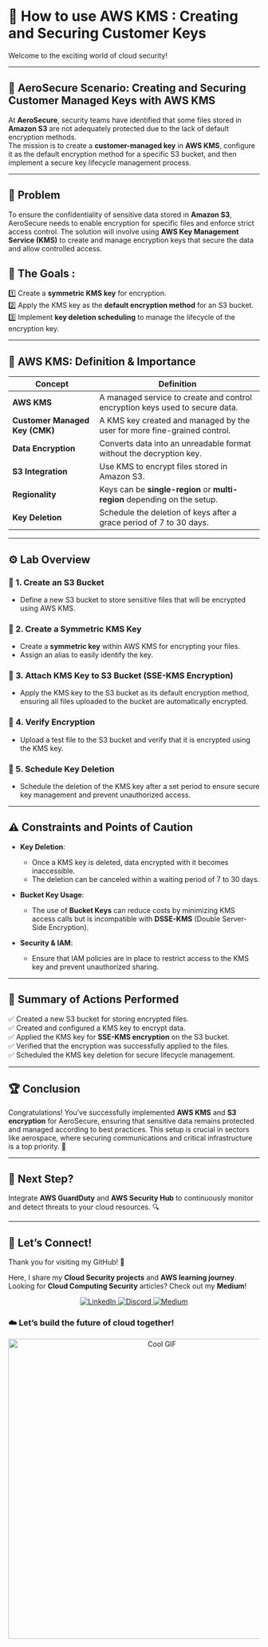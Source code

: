 # 📌 How to use AWS KMS : Creating and Securing Customer Keys

Welcome to the exciting world of cloud security!

---

## 🚀 AeroSecure Scenario: Creating and Securing Customer Managed Keys with AWS KMS

At **AeroSecure**, security teams have identified that some files stored in **Amazon S3** are not adequately protected due to the lack of default encryption methods.  
The mission is to create a **customer-managed key** in **AWS KMS**, configure it as the default encryption method for a specific S3 bucket, and then implement a secure key lifecycle management process.

---

## 🚨 Problem
To ensure the confidentiality of sensitive data stored in **Amazon S3**, AeroSecure needs to enable encryption for specific files and enforce strict access control. The solution will involve using **AWS Key Management Service (KMS)** to create and manage encryption keys that secure the data and allow controlled access.

## 🎯 The Goals :
1️⃣ Create a **symmetric KMS key** for encryption.  
2️⃣ Apply the KMS key as the **default encryption method** for an S3 bucket.  
3️⃣ Implement **key deletion scheduling** to manage the lifecycle of the encryption key.

---

## 📌 AWS KMS: Definition & Importance

| **Concept**               | **Definition**                                                                |
|---------------------------|-------------------------------------------------------------------------------|
| **AWS KMS**               | A managed service to create and control encryption keys used to secure data.   |
| **Customer Managed Key (CMK)** | A KMS key created and managed by the user for more fine-grained control.      |
| **Data Encryption**       | Converts data into an unreadable format without the decryption key.            |
| **S3 Integration**        | Use KMS to encrypt files stored in Amazon S3.                                 |
| **Regionality**           | Keys can be **single-region** or **multi-region** depending on the setup.      |
| **Key Deletion**          | Schedule the deletion of keys after a grace period of 7 to 30 days.           |

---

## ⚙️ Lab Overview

### 🔹 1. Create an S3 Bucket
- Define a new S3 bucket to store sensitive files that will be encrypted using AWS KMS.

### 🔹 2. Create a Symmetric KMS Key
- Create a **symmetric key** within AWS KMS for encrypting your files.  
- Assign an alias to easily identify the key.

### 🔹 3. Attach KMS Key to S3 Bucket (SSE-KMS Encryption)
- Apply the KMS key to the S3 bucket as its default encryption method, ensuring all files uploaded to the bucket are automatically encrypted.

### 🔹 4. Verify Encryption
- Upload a test file to the S3 bucket and verify that it is encrypted using the KMS key.

### 🔹 5. Schedule Key Deletion
- Schedule the deletion of the KMS key after a set period to ensure secure key management and prevent unauthorized access.

---

## ⚠️ Constraints and Points of Caution

- **Key Deletion**:  
  - Once a KMS key is deleted, data encrypted with it becomes inaccessible.  
  - The deletion can be canceled within a waiting period of 7 to 30 days.

- **Bucket Key Usage**:  
  - The use of **Bucket Keys** can reduce costs by minimizing KMS access calls but is incompatible with **DSSE-KMS** (Double Server-Side Encryption).

- **Security & IAM**:  
  - Ensure that IAM policies are in place to restrict access to the KMS key and prevent unauthorized sharing.

---

## 🎯 Summary of Actions Performed
✅ Created a new S3 bucket for storing encrypted files.  
✅ Created and configured a KMS key to encrypt data.  
✅ Applied the KMS key for **SSE-KMS encryption** on the S3 bucket.  
✅ Verified that the encryption was successfully applied to the files.  
✅ Scheduled the KMS key deletion for secure lifecycle management.

---

## 🏆 Conclusion
Congratulations! You’ve successfully implemented **AWS KMS** and **S3 encryption** for AeroSecure, ensuring that sensitive data remains protected and managed according to best practices. This setup is crucial in sectors like aerospace, where securing communications and critical infrastructure is a top priority. 🚀

---

## 🔹 Next Step?
Integrate **AWS GuardDuty** and **AWS Security Hub** to continuously monitor and detect threats to your cloud resources. 🔍

---

## 💬 Let’s Connect!  
Thank you for visiting my GitHub! 🌸  

Here, I share my **Cloud Security projects** and **AWS learning journey**.  
Looking for **Cloud Computing Security** articles? Check out my **Medium**!  

<p align="center">
  <a href="https://www.linkedin.com/in/kenza-in-the-cloud/" target="_blank">
    <img src="https://img.shields.io/badge/LinkedIn-0A66C2?style=for-the-badge&logo=linkedin&logoColor=white" alt="LinkedIn">
  </a>
  <a href="https://discord.com/users/kzax01" target="_blank">
    <img src="https://img.shields.io/badge/Discord-5865F2?style=for-the-badge&logo=discord&logoColor=white" alt="Discord">
  </a>
  <a href="https://medium.com/@Kenza.In.The.Cloud" target="_blank">
    <img src="https://img.shields.io/badge/Medium-12100E?style=for-the-badge&logo=medium&logoColor=white" alt="Medium">
  </a>
</p>


### ☁️ Let’s build the future of cloud together!  
<p align="center">
  <img src="https://i.pinimg.com/originals/91/1d/91/911d914aaf6194489a3f5626bed2bd3a.gif" width="600" alt="Cool GIF">
</p>